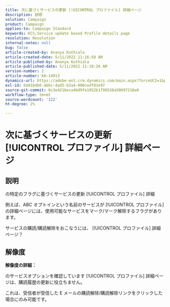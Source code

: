 ```yaml
---
title: 次に基づくサービスの更新 [!UICONTROL プロファイル] 詳細ページ
description: 説明
solution: Campaign
product: Campaign
applies-to: Campaign Standard
keywords: KCS,Service update based Profile details page
resolution: Resolution
internal-notes: null
bug: false
article-created-by: Ananya Kuthiala
article-created-date: 5/11/2022 11:16:58 AM
article-published-by: Ananya Kuthiala
article-published-date: 5/11/2022 11:18:26 AM
version-number: 2
article-number: KA-14913
dynamics-url: https://adobe-ent.crm.dynamics.com/main.aspx?forceUCI=1&pagetype=entityrecord&etn=knowledgearticle&id=9bbe52db-1bd1-ec11-a7b5-0022480a8e40
exl-id: da91b4b6-abbc-4ad5-b2a4-900cedf81e97
source-git-commit: 0c3e421beca46d9fe1952b1f98538a50697216a0
workflow-type: tm+mt
source-wordcount: '122'
ht-degree: 2%

---
```


# 次に基づくサービスの更新 [!UICONTROL プロファイル] 詳細ページ

## 説明


の特定のフラグに基づくサービスの更新 [!UICONTROL プロファイル] 詳細

例えば、ABC オプトインという名前のサービスが [!UICONTROL プロファイル] の詳細ページには、使用可能なサービスをマーク/マーク解除するフラグがあります。

サービスの購読/購読解除をおこなうには、 [!UICONTROL プロファイル] 詳細ページ？

## 解像度

<b>解像度の詳細：</b>

のサービスオプションを確認しています [!UICONTROL プロファイル] 詳細ページは、購読履歴の更新に役立ちません。

これは、受信者が受信した E メールの購読解除/購読解除リンクをクリックした場合にのみ可能です。

